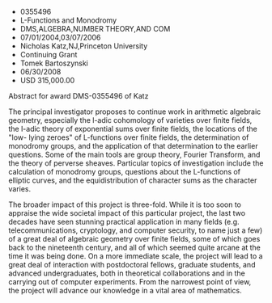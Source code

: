 
* 0355496
* L-Functions and Monodromy
* DMS,ALGEBRA,NUMBER THEORY,AND COM
* 07/01/2004,03/07/2006
* Nicholas Katz,NJ,Princeton University
* Continuing Grant
* Tomek Bartoszynski
* 06/30/2008
* USD 315,000.00

Abstract for award DMS-0355496 of Katz

The principal investigator proposes to continue work in arithmetic algebraic
geometry, especially the l-adic cohomology of varieties over finite fields, the
l-adic theory of exponential sums over finite fields, the locations of the "low-
lying zeroes" of L-functions over finite fields, the determination of monodromy
groups, and the application of that determination to the earlier questions. Some
of the main tools are group theory, Fourier Transform, and the theory of
perverse sheaves. Particular topics of investigation include the calculation of
monodromy groups, questions about the L-functions of elliptic curves, and the
equidistribution of character sums as the character varies.

The broader impact of this project is three-fold. While it is too soon to
appraise the wide societal impact of this particular project, the last two
decades have seen stunning practical application in many fields (e.g.
telecommunications, cryptology, and computer security, to name just a few) of a
great deal of algebraic geometry over finite fields, some of which goes back to
the nineteenth century, and all of which seemed quite arcane at the time it was
being done. On a more immediate scale, the project will lead to a great deal of
interaction with postdoctoral fellows, graduate students, and advanced
undergraduates, both in theoretical collaborations and in the carrying out of
computer experiments. From the narrowest point of view, the project will advance
our knowledge in a vital area of mathematics.

